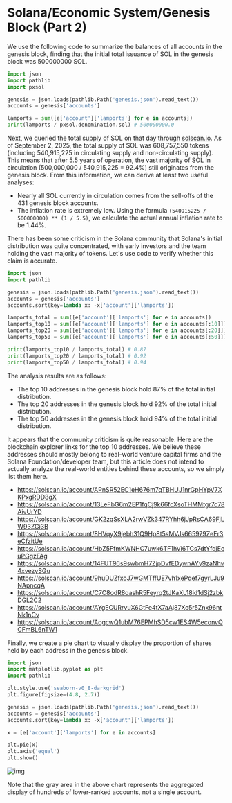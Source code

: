 # Solana/Economic System/Genesis Block (Part 2)

We use the following code to summarize the balances of all accounts in the genesis block, finding that the initial total issuance of SOL in the genesis block was 500000000 SOL.

```py
import json
import pathlib
import pxsol

genesis = json.loads(pathlib.Path('genesis.json').read_text())
accounts = genesis['accounts']

lamports = sum([e['account']['lamports'] for e in accounts])
print(lamports / pxsol.denomination.sol) # 500000000.0
```

Next, we queried the total supply of SOL on that day through [solscan.io](https://solscan.io/). As of September 2, 2025, the total supply of SOL was 608,757,550 tokens (including 540,915,225 in circulating supply and non-circulating supply). This means that after 5.5 years of operation, the vast majority of SOL in circulation (500,000,000 / 540,915,225 = 92.4%) still originates from the genesis block. From this information, we can derive at least two useful analyses:

- Nearly all SOL currently in circulation comes from the sell-offs of the 431 genesis block accounts.
- The inflation rate is extremely low. Using the formula `(540915225 / 500000000) ** (1 / 5.5)`, we calculate the actual annual inflation rate to be 1.44%.

There has been some criticism in the Solana community that Solana's initial distribution was quite concentrated, with early investors and the team holding the vast majority of tokens. Let's use code to verify whether this claim is accurate.

```py
import json
import pathlib

genesis = json.loads(pathlib.Path('genesis.json').read_text())
accounts = genesis['accounts']
accounts.sort(key=lambda x: -x['account']['lamports'])

lamports_total = sum([e['account']['lamports'] for e in accounts])
lamports_top10 = sum([e['account']['lamports'] for e in accounts[:10]])
lamports_top20 = sum([e['account']['lamports'] for e in accounts[:20]])
lamports_top50 = sum([e['account']['lamports'] for e in accounts[:50]])

print(lamports_top10 / lamports_total) # 0.87
print(lamports_top20 / lamports_total) # 0.92
print(lamports_top50 / lamports_total) # 0.94
```

The analysis results are as follows:

- The top 10 addresses in the genesis block hold 87% of the total initial distribution.
- The top 20 addresses in the genesis block hold 92% of the total initial distribution.
- The top 50 addresses in the genesis block hold 94% of the total initial distribution.

It appears that the community criticism is quite reasonable. Here are the blockchain explorer links for the top 10 addresses. We believe these addresses should mostly belong to real-world venture capital firms and the Solana Foundation/developer team, but this article does not intend to actually analyze the real-world entities behind these accounts, so we simply list them here.

- <https://solscan.io/account/APnSR52EC1eH676m7qTBHUJ1nrGpHYpV7XKPxgRDD8gX>
- <https://solscan.io/account/13LeFbG6m2EP1fqCj9k66fcXsoTHMMtgr7c78AivUrYD>
- <https://solscan.io/account/GK2zqSsXLA2rwVZk347RYhh6jJpRsCA69FjLW93ZGi3B>
- <https://solscan.io/account/8HVqyX9jebh31Q9Hp8t5sMVJs665979ZeEr3eCfzitUe>
- <https://solscan.io/account/HbZ5FfmKWNHC7uwk6TF1hVi6TCs7dtYfdjEcuPGgzFAg>
- <https://solscan.io/account/14FUT96s9swbmH7ZjpDvfEDywnAYy9zaNhv4xvezySGu>
- <https://solscan.io/account/9huDUZfxoJ7wGMTffUE7vh1xePqef7gyrLJu9NApncqA>
- <https://solscan.io/account/C7C8odR8oashR5Feyrq2tJKaXL18id1dSj2zbkDGL2C2>
- <https://solscan.io/account/AYgECURrvuX6GtFe4tX7aAj87Xc5r5Znx96ntNk1nCv>
- <https://solscan.io/account/AogcwQ1ubM76EPMhSD5cw1ES4W5econvQCFmBL6nTW1>

Finally, we create a pie chart to visually display the proportion of shares held by each address in the genesis block.

```py
import json
import matplotlib.pyplot as plt
import pathlib

plt.style.use('seaborn-v0_8-darkgrid')
plt.figure(figsize=(4.8, 2.7))

genesis = json.loads(pathlib.Path('genesis.json').read_text())
accounts = genesis['accounts']
accounts.sort(key=lambda x: -x['account']['lamports'])

x = [e['account']['lamports'] for e in accounts]

plt.pie(x)
plt.axis('equal')
plt.show()
```

![img](../img/economy_genesis_analysis/genesis.jpg)

Note that the gray area in the above chart represents the aggregated display of hundreds of lower-ranked accounts, not a single account.
